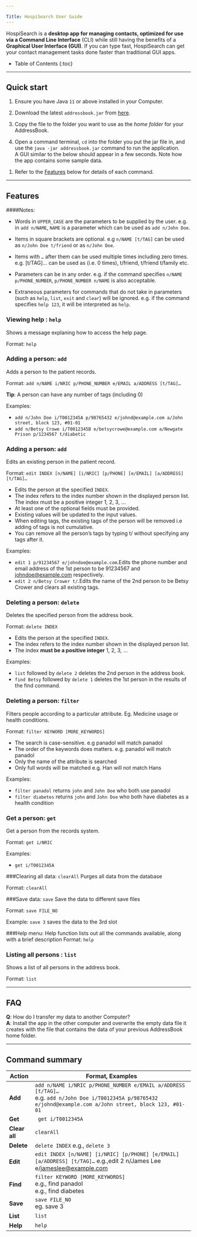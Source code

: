 ```yaml
---

Title: HospiSearch User Guide
---
```


HospiSearch is a **desktop app for managing contacts, optimized for use via a Command Line Interface** 
(CLI) while still having the benefits of a **Graphical User Interface (GUI)**. If you can type fast, HospiSearch can get your contact management tasks done faster than traditional GUI apps.

* Table of Contents
{:toc}

--------------------------------------------------------------------------------------------------------------------

## Quick start

1. Ensure you have Java `11` or above installed in your Computer.

1. Download the latest `addressbook.jar` from [here](https://github.com/se-edu/addressbook-level3/releases).

1. Copy the file to the folder you want to use as the _home folder_ for your AddressBook.

1. Open a command terminal, `cd` into the folder you put the jar file in, and use the `java -jar addressbook.jar` command to run the application.<br>
   A GUI similar to the below should appear in a few seconds. Note how the app contains some sample data.<br>

[//]: # (   ![Ui]&#40;images/Ui.png&#41;)


1. Refer to the [Features](#features) below for details of each command.

--------------------------------------------------------------------------------------------------------------------

## Features

####Notes:
- Words in `UPPER_CASE` are the parameters to be supplied by the user.
e.g. in `add n/NAME`, `NAME` is a parameter which can be used as `add n/John Doe`.

- Items in square brackets are optional.
e.g `n/NAME [t/TAG]` can be used as `n/John Doe t/friend` or as `n/John Doe`.

- Items with `…` after them can be used multiple times including zero times.
e.g. [t/TAG]…​ can be used as   (i.e. 0 times), t/friend, t/friend t/family etc.
- Parameters can be in any order.
  e.g. if the command specifies `n/NAME p/PHONE_NUMBER`, `p/PHONE_NUMBER n/NAME` is also acceptable.
- Extraneous parameters for commands that do not take in parameters (such as `help`, `list`, `exit` and `clear`) will be ignored.
  e.g. if the command specifies `help 123`, it will be interpreted as `help`.




  
### Viewing help : `help`

Shows a message explaning how to access the help page.


Format: `help`


### Adding a person: `add`

Adds a person to the patient records.

Format: `add n/NAME i/NRIC p/PHONE_NUMBER e/EMAIL a/ADDRESS [t/TAG]…`


**Tip**: A person can have any number of tags (including 0)


Examples:
* `add n/John Doe i/T0012345A p/98765432 e/johnd@example.com a/John street, block 123, #01-01`
* `add n/Betsy Crowe i/T0012345B e/betsycrowe@example.com a/Newgate Prison p/1234567 t/diabetic`



### Adding a person: `add`

Edits an existing person in the patient record.

Format: `edit INDEX [n/NAME] [i/NRIC] [p/PHONE] [e/EMAIL] [a/ADDRESS] [t/TAG]…​`


* Edits the person at the specified `INDEX`. 
* The index refers to the index number shown in the displayed person list. The index must be a positive integer 1, 2, 3, …​
* At least one of the optional fields must be provided. 
* Existing values will be updated to the input values. 
* When editing tags, the existing tags of the person will be removed i.e adding of tags is not cumulative. 
* You can remove all the person’s tags by typing t/ without specifying any tags after it.

Examples:
* `edit 1 p/91234567 e/johndoe@example.com`.Edits the phone number and email address of the 1st person to be 91234567 and johndoe@example.com respectively.
* `edit 2 n/Betsy Crower t/`.Edits the name of the 2nd person to be Betsy Crower and clears all existing tags.


### Deleting a person: `delete`

Deletes the specified person from the address book.

Format: `delete INDEX`


* Edits the person at the specified `INDEX`.
* The index refers to the index number shown in the displayed person list.
* The index **must be a positive integer** 1, 2, 3, …

Examples:
* `list` followed by `delete 2` deletes the 2nd person in the address book.
* `find Betsy` followed by `delete 1` deletes the 1st person in the results of the find command.

### Deleting a person: `filter`

Filters people according to a particular attribute. Eg. Medicine usage or health conditions.

Format: `filter KEYWORD [MORE_KEYWORDS]`


* The search is case-sensitive. e.g panadol will match panadol 
* The order of the keywords does matters. e.g. panadol will match panadol 
* Only the name of the attribute is searched
* Only full words will be matched e.g. Han will not match Hans

Examples:
* `filter panadol` returns `john` and `John Doe` who both use panadol
* `filter diabetes` returns `john` and `John Doe` who both have diabetes as a health condition

### Get a person: `get`
Get a person from the records system.

Format: `get i/NRIC`

Examples:
* `get i/T0012345A`
  

###Clearing all data: `clearAll`
Purges all data from the database

Format: `clearAll`

###Save data: `save`
Save the data to different save files

Format: `save FILE_NO`

Example: `save 3` saves the data to the 3rd slot

###Help menu:
Help function lists out all the commands available, along with a brief description
Format: `help`


### Listing all persons : `list`

Shows a list of all persons in the address book.

Format: `list`


--------------------------------------------------------------------------------------------------------------------

## FAQ

**Q**: How do I transfer my data to another Computer?<br>
**A**: Install the app in the other computer and overwrite the empty data file it creates with the file that contains the data of your previous AddressBook home folder.

--------------------------------------------------------------------------------------------------------------------

## Command summary

Action | Format, Examples
--------|------------------
**Add** | `add n/NAME i/NRIC p/PHONE_NUMBER e/EMAIL a/ADDRESS [t/TAG]…​` <br> e.g. `add n/John Doe i/T0012345A p/98765432 e/johnd@example.com a/John street, block 123, #01-01`
**Get** | ` get i/T0012345A`
**Clear all** | `clearAll`
**Delete** | `delete INDEX` e.g., `delete 3`
**Edit** | `edit INDEX [n/NAME] [i/NRIC] [p/PHONE] [e/EMAIL] [a/ADDRESS] [t/TAG]…`  e.g.,edit 2 n/James Lee e/jameslee@example.com
**Find** | `filter KEYWORD [MORE_KEYWORDS]` <br/> e.g., find panadol <br/> e.g., find diabetes
**Save** | `save FILE_NO` <br/> eg. save 3
**List** | `list`
**Help** | `help`
